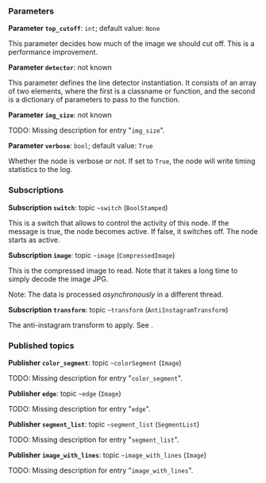<div id='line_detector2-line_detector_node2-autogenerated' markdown='1'>


<!-- do not edit this file, autogenerated -->

### Parameters 

**Parameter `top_cutoff`**: `int`; default value: `None`

This parameter decides how much of the image we should cut off. This is a performance improvement.

**Parameter `detector`**: not known

This parameter defines the line detector instantiation. It consists of an array of two elements, where the first is a classname or function, and the second is a dictionary of parameters to pass to the function.

**Parameter `img_size`**: not known

TODO: Missing description for entry "`img_size`".

**Parameter `verbose`**: `bool`; default value: `True`

Whether the node is verbose or not. If set to `True`, the node will write timing statistics to the log.

### Subscriptions 

**Subscription `switch`**: topic `~switch` (`BoolStamped`)

This is a switch that allows to control the activity of this node.
If the message is true, the node becomes active. If false, it switches off. The node starts as active.

**Subscription `image`**: topic `~image` (`CompressedImage`)

This is the compressed image to read. Note that it takes
a long time to simply decode the image JPG.

Note: The data is processed *asynchronously* in a different thread.

**Subscription `transform`**: topic `~transform` (`AntiInstagramTransform`)

The anti-instagram transform to apply.  See [](#anti_instagram).

### Published topics

**Publisher `color_segment`**: topic `~colorSegment` (`Image`)

TODO: Missing description for entry "`color_segment`".

**Publisher `edge`**: topic `~edge` (`Image`)

TODO: Missing description for entry "`edge`".

**Publisher `segment_list`**: topic `~segment_list` (`SegmentList`)

TODO: Missing description for entry "`segment_list`".

**Publisher `image_with_lines`**: topic `~image_with_lines` (`Image`)

TODO: Missing description for entry "`image_with_lines`".



</div>
<style>
.box {
    display: block;
}
.box + .box {
 margin-top: 2em;
}
</style>

    